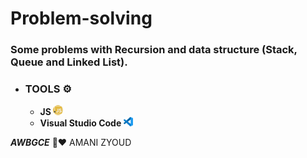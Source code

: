 # Problem-solving

### Some problems with Recursion and data structure (Stack, Queue and Linked List).
* ### **TOOLS ⚙️**
   * **JS ![](javascript.png)**
   * **Visual Studio Code ![](vs.png)**






***AWBGCE*** 🌼❤️ AMANI ZYOUD
